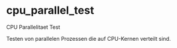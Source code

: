 # cpu_parallel_test
CPU Parallelitaet Test

Testen von parallelen Prozessen die auf CPU-Kernen verteilt sind.

